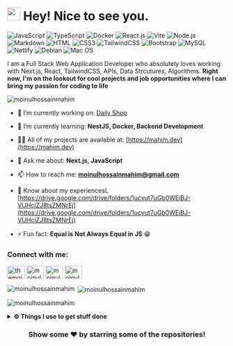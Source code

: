 <h1><img src="https://emojis.slackmojis.com/emojis/images/1531849430/4246/blob-sunglasses.gif?1531849430" width="30"/> Hey! Nice to see you.</h1>

![JavaScript](https://img.shields.io/badge/JavaScript-F7DF1E?style=flat-square&logo=javascript&logoColor=black)
![TypeScript](https://img.shields.io/badge/TypeScript-007ACC?style=flat-square&logo=typescript&logoColor=white)
![Docker](https://img.shields.io/badge/Docker-0CC1F3?style=flat-square&logo=docker&logoColor=white)
![React.js](https://img.shields.io/badge/React.js-0081CB?style=flat-square&logo=react&logoColor=61DAFB)
![Vite](https://img.shields.io/badge/Vite-593D88?style=flat-square&logo=vite&logoColor=white)
![Node.js](https://img.shields.io/badge/Node.js-43853D?style=flat-square&logo=node.js&logoColor=white)
![Markdown](https://img.shields.io/badge/Markdown-000000?style=flat-square&logo=markdown&logoColor=white)
![HTML](https://img.shields.io/badge/HTML5-E34F26?style=flat-square&logo=html5&logoColor=white)
![CSS3](https://img.shields.io/badge/CSS3-1572B6?style=flat-square&logo=css3&logoColor=white)
![TailwindCSS](https://img.shields.io/badge/Tailwind_CSS-38B2AC?style=flat-square&logo=tailwind-css&logoColor=white)
![Bootstrap](https://img.shields.io/badge/Bootstrap-563D7C?style=flat-square&logo=bootstrap&logoColor=white)
![MySQL](https://img.shields.io/badge/MySQL-005C84?style=flat-square&logo=mysql&logoColor=white)
![Netlify](https://img.shields.io/badge/Netlify-00C7B7?style=flat-square&logo=netlify&logoColor=white)
![Debian](https://img.shields.io/badge/Debian-A81D33?style=flat-square&logo=debian&logoColor=white)
![Mac OS](https://img.shields.io/badge/macOS-000000?style=flat-square&logo=apple&logoColor=white)

I am a Full Stack Web Application Developer who absolutely loves working with Next.js, React, TailwindCSS, APIs, Data Strcutures, Algorithms. **Right now, I'm on the lookout for cool projects and job opportunities where I can bring my passion for coding to life**

<p align="left"> <img src="https://komarev.com/ghpvc/?username=moinulhossainmahim&label=Profile%20views&color=0e75b6&style=flat" alt="moinulhossainmahim" /> </p>

- 🔭 I’m currently working on: [Daily Shop](https://daily-shop-ui.vercel.app/)

- 🌱 I’m currently learning: **NestJS, Docker, Backend Development**

- 👨‍💻 All of my projects are available at: [https://mahim.dev](https://mahim.dev)

- 💬 Ask me about: **Next.js, JavaScript**

- 📫 How to reach me: **moinulhossainmahim@gmail.com**

- 📄 Know about my experiencesL [https://drive.google.com/drive/folders/1ucvut7uGb0WEiBJ-VUHciZJ8tsZMNrEj](https://drive.google.com/drive/folders/1ucvut7uGb0WEiBJ-VUHciZJ8tsZMNrEj)

- ⚡ Fun fact: **Equal is Not Always Equal in JS** 😁

<h3 align="left">Connect with me:</h3>
<p align="left">
<a href="https://linkedin.com/in/themoinul" target="blank"><img align="center" src="https://raw.githubusercontent.com/rahuldkjain/github-profile-readme-generator/master/src/images/icons/Social/linked-in-alt.svg" alt="themoinul" height="30" width="40" /></a>
<a href="https://fb.com/moinulhossainmahim" target="blank"><img align="center" src="https://raw.githubusercontent.com/rahuldkjain/github-profile-readme-generator/master/src/images/icons/Social/facebook.svg" alt="moinulhossainmahim" height="30" width="40" /></a>
<a href="https://www.hackerrank.com/moinulhossain" target="blank"><img align="center" src="https://raw.githubusercontent.com/rahuldkjain/github-profile-readme-generator/master/src/images/icons/Social/hackerrank.svg" alt="moinulhossain" height="30" width="40" /></a>
<a href="https://codeforces.com/profile/moinulhossainmahim" target="blank"><img align="center" src="https://raw.githubusercontent.com/rahuldkjain/github-profile-readme-generator/master/src/images/icons/Social/codeforces.svg" alt="moinulhossainmahim" height="30" width="40" /></a>
</p>

<p><img align="left" src="https://github-readme-stats.vercel.app/api/top-langs?username=moinulhossainmahim&show_icons=true&locale=en&layout=compact" alt="moinulhossainmahim" /></p>

<p>&nbsp;<img align="center" src="https://github-readme-stats.vercel.app/api?username=moinulhossainmahim&show_icons=true&locale=en" alt="moinulhossainmahim" /></p>

<p><img align="center" src="https://github-readme-streak-stats.herokuapp.com/?user=moinulhossainmahim&" alt="moinulhossainmahim" /></p>

<div>

<details>
  <br />
  <summary><b>⚙️ Things I use to get stuff done</b></summary>
  	<ul>
  	    <li><b>OS:</b> MacOS 13 Ventura</li>
	    <li><b>Laptop: </b> Macbook Air M1</li>
  	    <li><b>Browser: </b> Chrome, Safari, Firefox</li>
	    <li><b>Terminal: </b> ZSH: Oh My Zsh (PowerLevel10k)</li>
	    <li><b>Code Editor:</b> VSCode - The best editor out there</li>
 	    <li><b>Other Tools:</b> Postman, Trello and Google keep, Google tasks</li>
	    <li><b>To Stay Updated:</b> Medium, Product Hunt and Hacker News</li>
	</ul>
</details>
<div align="center">
	
### Show some ❤️ by starring some of the repositories!

</div>

</div>
